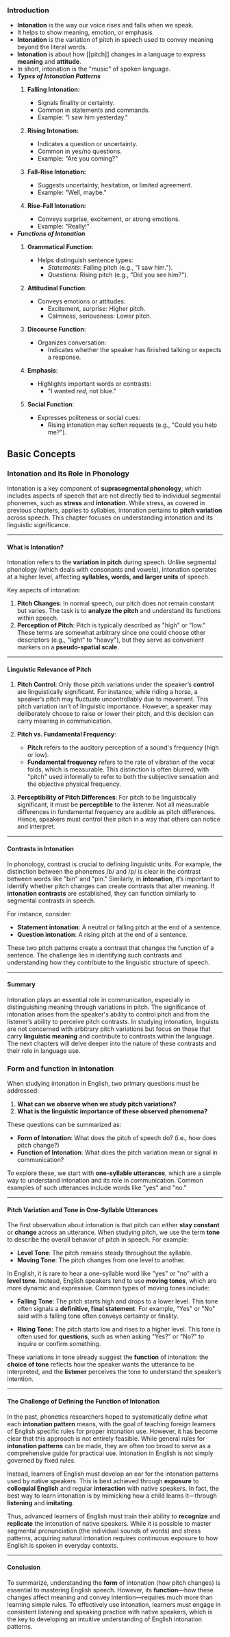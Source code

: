 ### Introduction
- **Intonation** is the way our voice rises and falls when we speak.
- It helps to show meaning, emotion, or emphasis.
- **Intonation** is the variation of pitch in speech used to convey meaning beyond the literal words.
- **Intonation** is about how [[pitch]] changes in a language to express **meaning** and **attitude**.
- In short, intonation is the "music" of spoken language.
- ***Types of Intonation Patterns***
	1. **Falling Intonation:**
	    
	    - Signals finality or certainty.
	    - Common in statements and commands.
	    - Example: "I saw him yesterday."
	2. **Rising Intonation:**
	    
	    - Indicates a question or uncertainty.
	    - Common in yes/no questions.
	    - Example: "Are you coming?"
	3. **Fall-Rise Intonation:**
	    
	    - Suggests uncertainty, hesitation, or limited agreement.
	    - Example: "Well, maybe."
	4. **Rise-Fall Intonation:**
	    
	    - Conveys surprise, excitement, or strong emotions.
	    - Example: "Really!"
- ***Functions of Intonation***
	1. **Grammatical Function**:
	    
	    - Helps distinguish sentence types:
	        - _Statements_: Falling pitch (e.g., "I saw him.").
	        - _Questions_: Rising pitch (e.g., "Did you see him?").
	2. **Attitudinal Function**:
	    
	    - Conveys emotions or attitudes:
	        - Excitement, surprise: Higher pitch.
	        - Calmness, seriousness: Lower pitch.
	3. **Discourse Function**:
	    
	    - Organizes conversation:
	        - Indicates whether the speaker has finished talking or expects a response.
	4. **Emphasis**:
	    
	    - Highlights important words or contrasts:
	        - "I wanted _red_, not blue."
	5. **Social Function**:
	    
	    - Expresses politeness or social cues:
	        - Rising intonation may soften requests (e.g., "Could you help me?").


## Basic Concepts

### **Intonation and Its Role in Phonology**

Intonation is a key component of **suprasegmental phonology**, which includes aspects of speech that are not directly tied to individual segmental phonemes, such as **stress** and **intonation**. While stress, as covered in previous chapters, applies to syllables, intonation pertains to **pitch variation** across speech. This chapter focuses on understanding intonation and its linguistic significance.

---

#### **What is Intonation?**

Intonation refers to the **variation in pitch** during speech. Unlike segmental phonology (which deals with consonants and vowels), intonation operates at a higher level, affecting **syllables, words, and larger units** of speech.

Key aspects of intonation:

1. **Pitch Changes**: In normal speech, our pitch does not remain constant but varies. The task is to **analyze the pitch** and understand its functions within speech.
2. **Perception of Pitch**: Pitch is typically described as "high" or "low." These terms are somewhat arbitrary since one could choose other descriptors (e.g., "light" to "heavy"), but they serve as convenient markers on a **pseudo-spatial scale**.

---

#### **Linguistic Relevance of Pitch**

1. **Pitch Control**: Only those pitch variations under the speaker’s **control** are linguistically significant. For instance, while riding a horse, a speaker’s pitch may fluctuate uncontrollably due to movement. This pitch variation isn't of linguistic importance. However, a speaker may deliberately choose to raise or lower their pitch, and this decision can carry meaning in communication.
    
2. **Pitch vs. Fundamental Frequency**:
    
    - **Pitch** refers to the auditory perception of a sound's frequency (high or low).
    - **Fundamental frequency** refers to the rate of vibration of the vocal folds, which is measurable. This distinction is often blurred, with "pitch" used informally to refer to both the subjective sensation and the objective physical frequency.
3. **Perceptibility of Pitch Differences**: For pitch to be linguistically significant, it must be **perceptible** to the listener. Not all measurable differences in fundamental frequency are audible as pitch differences. Hence, speakers must control their pitch in a way that others can notice and interpret.
    

---

#### **Contrasts in Intonation**

In phonology, contrast is crucial to defining linguistic units. For example, the distinction between the phonemes /b/ and /p/ is clear in the contrast between words like "bin" and "pin." Similarly, in **intonation**, it’s important to identify whether pitch changes can create contrasts that alter meaning. If **intonation contrasts** are established, they can function similarly to segmental contrasts in speech.

For instance, consider:

- **Statement intonation**: A neutral or falling pitch at the end of a sentence.
- **Question intonation**: A rising pitch at the end of a sentence.

These two pitch patterns create a contrast that changes the function of a sentence. The challenge lies in identifying such contrasts and understanding how they contribute to the linguistic structure of speech.

---

#### **Summary**

Intonation plays an essential role in communication, especially in distinguishing meaning through variations in pitch. The significance of intonation arises from the speaker's ability to control pitch and from the listener’s ability to perceive pitch contrasts. In studying intonation, linguists are not concerned with arbitrary pitch variations but focus on those that carry **linguistic meaning** and contribute to contrasts within the language. The next chapters will delve deeper into the nature of these contrasts and their role in language use.


### Form and function in intonation
When studying intonation in English, two primary questions must be addressed:

1. **What can we observe when we study pitch variations?**
2. **What is the linguistic importance of these observed phenomena?**

These questions can be summarized as:

- **Form of Intonation**: What does the pitch of speech do? (i.e., how does pitch change?)
- **Function of Intonation**: What does the pitch variation mean or signal in communication?

To explore these, we start with **one-syllable utterances**, which are a simple way to understand intonation and its role in communication. Common examples of such utterances include words like "yes" and "no."

---

#### **Pitch Variation and Tone in One-Syllable Utterances**

The first observation about intonation is that pitch can either **stay constant** or **change** across an utterance. When studying pitch, we use the term **tone** to describe the overall behavior of pitch in speech. For example:

- **Level Tone**: The pitch remains steady throughout the syllable.
- **Moving Tone**: The pitch changes from one level to another.

In English, it is rare to hear a one-syllable word like "yes" or "no" with a **level tone**. Instead, English speakers tend to use **moving tones**, which are more dynamic and expressive. Common types of moving tones include:

- **Falling Tone**: The pitch starts high and drops to a lower level. This tone often signals a **definitive, final statement**. For example, "Yes" or "No" said with a falling tone often conveys certainty or finality.
    
- **Rising Tone**: The pitch starts low and rises to a higher level. This tone is often used for **questions**, such as when asking "Yes?" or "No?" to inquire or confirm something.
    

These variations in tone already suggest the **function** of intonation: the **choice of tone** reflects how the speaker wants the utterance to be interpreted, and the **listener** perceives the tone to understand the speaker’s intention.

---

#### **The Challenge of Defining the Function of Intonation**

In the past, phonetics researchers hoped to systematically define what each **intonation pattern** means, with the goal of teaching foreign learners of English specific rules for proper intonation use. However, it has become clear that this approach is not entirely feasible. While general rules for **intonation patterns** can be made, they are often too broad to serve as a comprehensive guide for practical use. Intonation in English is not simply governed by fixed rules.

Instead, learners of English must develop an ear for the intonation patterns used by native speakers. This is best achieved through **exposure** to **colloquial English** and regular **interaction** with native speakers. In fact, the best way to learn intonation is by mimicking how a child learns it—through **listening** and **imitating**.

Thus, advanced learners of English must train their ability to **recognize** and **replicate** the intonation of native speakers. While it is possible to master segmental pronunciation (the individual sounds of words) and stress patterns, acquiring natural intonation requires continuous exposure to how English is spoken in everyday contexts.

---

#### **Conclusion**

To summarize, understanding the **form** of intonation (how pitch changes) is essential to mastering English speech. However, its **function**—how these changes affect meaning and convey intention—requires much more than learning simple rules. To effectively use intonation, learners must engage in consistent listening and speaking practice with native speakers, which is the key to developing an intuitive understanding of English intonation patterns.


